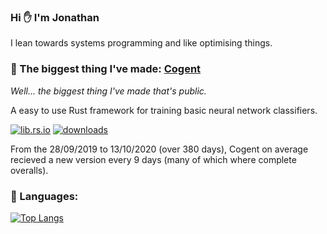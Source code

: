 ### Hi ✋ I'm Jonathan

I lean towards systems programming and like optimising things.

### 🌟 The biggest thing I've made: [Cogent](https://github.com/JonathanWoollett-Light/cogent)

*Well... the biggest thing I've made that's public.*

A easy to use Rust framework for training basic neural network classifiers.

[![lib.rs.io](https://img.shields.io/crates/v/cogent?color=blue&label=lib.rs)](https://lib.rs/crates/cogent)
[![downloads](https://img.shields.io/crates/d/cogent)](https://crates.io/crates/cogent)

From the 28/09/2019 to 13/10/2020 (over 380 days), Cogent on average recieved a new version every 9 days (many of which where complete overalls).

### 💬 Languages:

[![Top Langs](https://github-readme-stats.vercel.app/api/top-langs/?username=JonathanWoollett-Light&layout=compact&langs_count=8&exclude_repo=CSC327-A2)](https://github.com/JonathanWoollett-Light/github-readme-stats)
